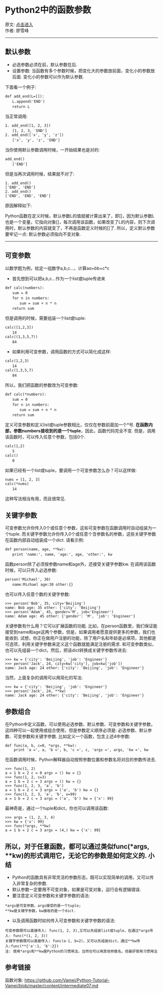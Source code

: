 # Python2中的函数参数

> 
原文: [点击进入](http://www.liaoxuefeng.com/wiki/001374738125095c955c1e6d8bb493182103fac9270762a000/001374738449338c8a122a7f2e047899fc162f4a7205ea3000 "廖雪峰的网站")  
作者: 廖雪峰  

---
默认参数
----

 - 必选参数必须在前，默认参数在后. 
 - 设置参数: 当函数有多个参数时候，把变化大的参数放前面，变化小的参数放后面. 变化小的参数可以作为默认参数. 

下面看一个例子: 
```
def add_end(L=[]):
　　L.append('END')
　　return L
``` 
当正常调用: 
```
1. add_end([1, 2, 3])
　　[1, 2, 3, 'END']
2. add_end(['x', 'y', 'z'])
　　['x', 'y', 'z', 'END']
```
当你使用默认参数调用时候，一开始结果也是对的: 
```
add_end()
　　['END']
```
但是当再次调用时候，结果就不对了: 
```
1. add_end()
['END', 'END']
2. add_end()
['END', 'END', 'END']
```
原因解释如下: 

Python函数在定义时候，默认参数L的值就被计算出来了，即[]，因为默认参数L也是一个变量，它指向对象[]，每次调用该函数，如果改变了L的内容，则下次调用时，默认参数的内容就变了，不再是函数定义时候的[]了. 
所以，定义默认参数要牢记一点: 默认参数必须指向不变对象. 


----------

可变参数
----
以数学题为例，给定一组数字a,b,c...，计算a*a+b*b+c*c

 - 首先想到可以把a,b,c...作为一个list或tuple传进来
```
def calc(numbers):
　　sum = 0
　　for n in numbers:
　　　　sum = sum + n * n
　　return sum  
```
但是调用的时候，需要组装一个list或tuple:   
```
calc([1,2,3])
　　14
calc((1,3,5,7))
　　84
```
 - 如果利用可变参数，调用函数的方式可以简化成这样: 
``` 
calc(1,2,3)
　　14
calc(1,3,5,7)
　　84  
```  
所以，我们把函数的参数改为可变参数: 
```
def calc(*numbers):
　　sum = 0
　　for n in numbers:
　　　　sum = sum + n * n
　　return sum
```
定义可变参数和定义list或tuple参数相比，仅仅在参数前面加一个*号. **在函数内部，参数numbers接收到的是一个tuple**，因此，函数代码完全不变. 但是，调用该函数时，可以传入任意个参数，包括0个.   
```
calc(1,2)
　　5
calc()
　　0
```
如果已经有一个list或tuple，要调用一个可变参数怎么办？可以这样做:   
```
nums = [1, 2, 3]
calc(*nums)
　　14  
```
这种写法相当有用，而且很常见. 

关键字参数
----
可变参数允许你传入0个或任意个参数，这些可变参数在函数调用时自动组装为一个tuple. 而关键字参数允许你传入0个或任意个含参数名的参数，这些关键字参数在函数内部自动组装成一个dict. 请看示例:   
```
def person(name, age, **kw):
　　print 'name:', name, 'age:', age, 'other:', kw
```
函数person除了必须按参数name和age外，还接受关键字参数kw. 在调用该函数时候，可以只传入必选参数: 
```
person('Michael', 30)
　　name:Michael age:30 other:{}
```
也可以传入任意个数的关键字参数: 
```
>>> person('Bob', 35, city='Beijing')
name: Bob age: 35 other: {'city': 'Beijing'}
>>> person('Adam', 45, gender='M', job='Engineer')
name: Adam age: 45 other: {'gender': 'M', 'job': 'Engineer'}
```
关键参数有什么用？它可以扩展函数的功能. 比如，在person函数里，我们保证能接受到name和age这两个参数，但是，如果调用者愿意提供更多的参数，我们也能收到. 试想，你正在做用户注册的功能，除了用户名和年龄是必填项，其他都是可选项，利用关键字参数来定义这个函数就能满足注册的需求. 
和可变参数类似，也可以先组装一个dict，然后，把该dict转换成关键字参数传进去: 
```
>>> kw = {'city': 'Beijing', 'job': 'Engineer'}
>>> person('Jack', 24, city=kw['city'], job=kw['job'])
name: Jack age: 24 other: {'city': 'Beijing', 'job': 'Engineer'}
```
当然，上面复杂的调用可以用简化的写法: 
```
>>> kw = {'city': 'Beijing', 'job': 'Engineer'}
>>> person('Jack', 24, **kw)
name: Jack age: 24 other: {'city': 'Beijing', 'job': 'Engineer'}
```
参数组合
----
在Python中定义函数，可以使用必选参数、默认参数、可变参数和关键字参数，这四种可以一起使用或组合使用，但是参数定义顺序必须是: 必选参数、默认参数、可变参数和关键字参数. 
比如定义一个函数，包含上述4中参数: 
```
def func(a, b, c=0, *args, **kw):
    print 'a =', a, 'b =', b, 'c =', c, 'args =', args, 'kw =', kw
```
在函数调用时候，Python解释器自动按照参数位置和参数名将对应的参数传进去. 
```
>>> func(1, 2)
a = 1 b = 2 c = 0 args = () kw = {}
>>> func(1, 2, c=3)
a = 1 b = 2 c = 3 args = () kw = {}
>>> func(1, 2, 3, 'a', 'b')
a = 1 b = 2 c = 3 args = ('a', 'b') kw = {}
>>> func(1, 2, 3, 'a', 'b', x=99)
a = 1 b = 2 c = 3 args = ('a', 'b') kw = {'x': 99}
```
最神奇是，通过一个tuple和dict，你也可以调用该函数: 
```
>>> args = (1, 2, 3, 4)
>>> kw = {'x': 99}
>>> func(*args, **kw)
a = 1 b = 2 c = 3 args = (4,) kw = {'x': 99}
```
所以，对于任意函数，都可以通过类似func(*args, **kw)的形式调用它，无论它的参数是如何定义的. 
小结
----
- Python的函数具有非常灵活的参数形态，既可以实现简单的调用，又可以传入非常复杂的参数. 
- 默认参数一定要用不可变对象，如果是可变对象，运行会有逻辑错误. 
- 要注意定义可变参数和关键字参数的语法: 
```
*args是可变参数，args接受的是一个tuple; 
**kw是关键字参数，kw接收的是一个dict. 
```
- 以及调用函数时如何传入可变参数和关键字参数的语法: 
```
可变参数既可以直接传入: func(1, 2, 3),又可以先组装list或tuple，在通过*args传入: func(*(1, 2, 3))
关键字参数既可以直接传入: func(a-1, b=2)，又可以先组装dict，通过**kw传入:func(**{'a':1, 'b':2})
注: 使用*args和**kw是Python的习惯用法，当然也可以用其他参数名，但最好使用习惯用法
```

参考链接
---
函数对象: https://github.com/Vamei/Python-Tutorial-Vamei/blob/master/content/intermediate07.md  
